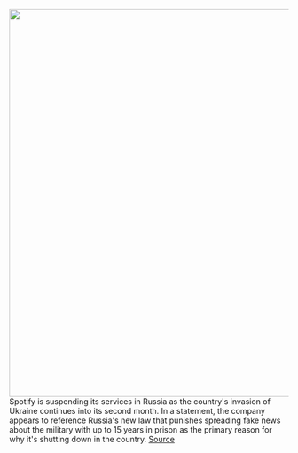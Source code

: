 <img src='https://cdn.vox-cdn.com/thumbor/223i1afb1eporvJcv-CzawdvjxA=/0x0:2040x1360/1200x800/filters:focal(857x517:1183x843)/cdn.vox-cdn.com/uploads/chorus_image/image/70672132/acastro_220202_1777_spotify_0001.0.jpg' width='700px' /><br/>
Spotify is suspending its services in Russia as the country's invasion of Ukraine continues into its second month. In a statement, the company appears to reference Russia's new law that punishes spreading fake news about the military with up to 15 years in prison as the primary reason for why it's shutting down in the country.
<a href='https://www.theverge.com/2022/3/25/22996412/spotify-russia-suspending-services'> Source <a/>